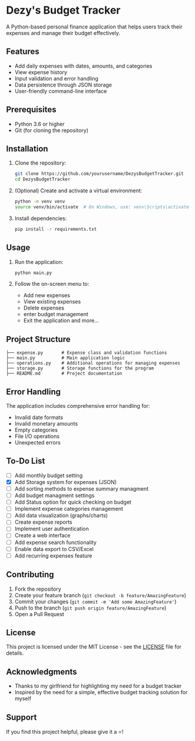 # Dezy's Budget Tracker

A Python-based personal finance application that helps users track their expenses and manage their budget effectively.

## Features

- Add daily expenses with dates, amounts, and categories
- View expense history
- Input validation and error handling
- Data persistence through JSON storage
- User-friendly command-line interface

## Prerequisites

- Python 3.6 or higher
- Git (for cloning the repository)

## Installation

1. Clone the repository:
   ```bash
   git clone https://github.com/yourusername/DezysBudgetTracker.git
   cd DezysBudgetTracker
   ```

2. (Optional) Create and activate a virtual environment:
   ```bash
   python -m venv venv
   source venv/bin/activate  # On Windows, use: venv\Scripts\activate
   ```

3. Install dependencies:
   ```bash
   pip install -r requirements.txt
   ```

## Usage

1. Run the application:
   ```bash
   python main.py
   ```

2. Follow the on-screen menu to:
   - Add new expenses
   - View existing expenses
   - Delete expenses
   - enter budget management
   - Exit the application
   and more...

## Project Structure

```
├── expense.py       # Expense class and validation functions
├── main.py          # Main application logic
├── operations.py    # Additional operations for managing expenses
├── storage.py       # Storage functions for the program
├── README.md        # Project documentation
```

## Error Handling

The application includes comprehensive error handling for:
- Invalid date formats
- Invalid monetary amounts
- Empty categories
- File I/O operations
- Unexpected errors

## To-Do List

- [ ] Add monthly budget setting
- [x] Add Storage system for expenses (JSON)
- [ ] Add sorting methods to expense summary managment
- [ ] Add budget managment settings
- [ ] Add Status option for quick checking on budget
- [ ] Implement expense categories management
- [ ] Add data visualization (graphs/charts)
- [ ] Create expense reports
- [ ] Implement user authentication
- [ ] Create a web interface
- [ ] Add expense search functionality
- [ ] Enable data export to CSV/Excel
- [ ] Add recurring expenses feature

## Contributing

1. Fork the repository
2. Create your feature branch (`git checkout -b feature/AmazingFeature`)
3. Commit your changes (`git commit -m 'Add some AmazingFeature'`)
4. Push to the branch (`git push origin feature/AmazingFeature`)
5. Open a Pull Request

## License

This project is licensed under the MIT License - see the [LICENSE](LICENSE) file for details.

## Acknowledgments

- Thanks to my girlfriend for highlighting my need for a budget tracker
- Inspired by the need for a simple, effective budget tracking solution for myself


## Support

If you find this project helpful, please give it a ⭐️!
